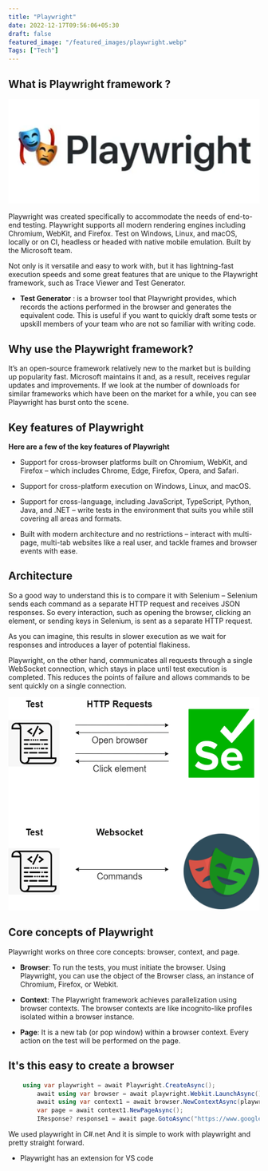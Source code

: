 ```yaml
---
title: "Playwright"
date: 2022-12-17T09:56:06+05:30
draft: false
featured_image: "/featured_images/playwright.webp"
Tags: ["Tech"]
---
```


## What is Playwright framework ?

![Playwright logo](/images/playwright/logo.webp)


Playwright was created specifically to accommodate the needs of end-to-end testing. Playwright supports all modern rendering engines including Chromium, WebKit, and Firefox. Test on Windows, Linux, and macOS, locally or on CI, headless or headed with native mobile emulation. Built by the Microsoft team.

Not only is it versatile and easy to work with, but it has lightning-fast execution speeds and some great features that are unique to the Playwright framework, such as Trace Viewer and Test Generator.

- **Test Generator** : is a browser tool that Playwright provides, which records the actions performed in the browser and generates the equivalent code. This is useful if you want to quickly draft some tests or upskill members of your team who are not so familiar with writing code.

## Why use the Playwright framework?

It’s an open-source framework relatively new to the market but is building up popularity fast. Microsoft maintains it and, as a result, receives regular updates and improvements. If we look at the number of downloads for similar frameworks which have been on the market for a while, you can see Playwright has burst onto the scene.

## Key features of Playwright

**Here are a few of the key features of Playwright**

- Support for cross-browser platforms built on Chromium, WebKit, and Firefox – which includes Chrome, Edge, Firefox, Opera, and Safari.

- Support for cross-platform execution on Windows, Linux, and macOS.

- Support for cross-language, including JavaScript, TypeScript, Python, Java, and .NET – write tests in the environment that suits you while still covering all areas and formats.

- Built with modern architecture and no restrictions – interact with multi-page, multi-tab websites like a real user, and tackle frames and browser events with ease.


## Architecture

So a good way to understand this is to compare it with Selenium – Selenium sends each command as a separate HTTP request and receives JSON responses. So every interaction, such as opening the browser, clicking an element, or sending keys in Selenium, is sent as a separate HTTP request.

As you can imagine, this results in slower execution as we wait for responses and introduces a layer of potential flakiness.

Playwright, on the other hand, communicates all requests through a single WebSocket connection, which stays in place until test execution is completed. This reduces the points of failure and allows commands to be sent quickly on a single connection.

![Playwright vs selenium](/images/playwright/playwright_compare.png)

## Core concepts of Playwright 

Playwright works on three core concepts: browser, context, and page.

- **Browser**: To run the tests, you must initiate the browser. Using Playwright, you can use the object of the Browser   class,  an instance of Chromium, Firefox, or Webkit.

- **Context**: The Playwright framework achieves parallelization using browser contexts. The browser contexts are like  incognito-like profiles isolated within a browser instance.

- **Page**: It is a new tab (or pop window) within a browser context. Every action on the test will be performed on the page.

## It's this easy to create a browser

```c# 
    using var playwright = await Playwright.CreateAsync();
		await using var browser = await playwright.Webkit.LaunchAsync();
		await using var context1 = await browser.NewContextAsync(playwright.Devices["iPhone 6"]);
		var page = await context1.NewPageAsync();
		IResponse? response1 = await page.GotoAsync("https://www.google.com");
```

We used playwright in C#.net And it is simple to work with playwright and pretty straight forward.

- Playwright has an extension for VS code 